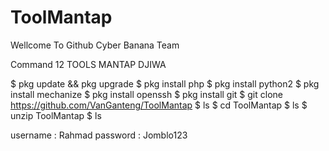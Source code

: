 # ToolMantap
Wellcome To Github Cyber Banana Team

Command
12 TOOLS MANTAP DJIWA

$ pkg update && pkg upgrade
$ pkg install php
$ pkg install python2
$ pkg install mechanize
$ pkg install openssh
$ pkg install git
$ git clone https://github.com/VanGanteng/ToolMantap
$ ls
$ cd ToolMantap
$ ls
$ unzip ToolMantap
$ ls

username : Rahmad
password : Jomblo123
